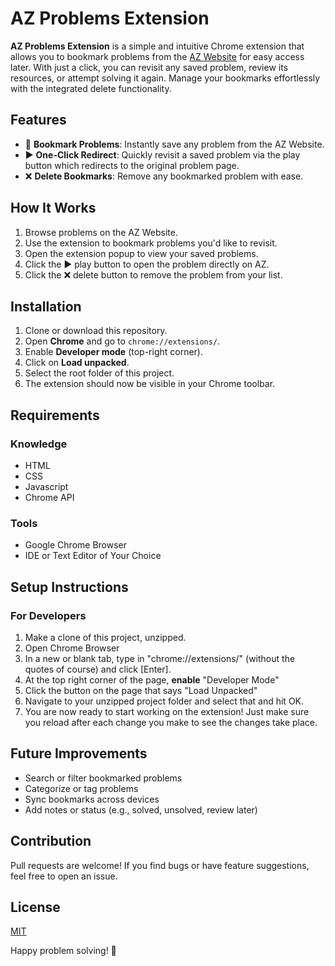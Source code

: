 # AZ Problems Extension

**AZ Problems Extension** is a simple and intuitive Chrome extension that allows you to bookmark problems from the [AZ Website](https://az.dev) for easy access later. With just a click, you can revisit any saved problem, review its resources, or attempt solving it again. Manage your bookmarks effortlessly with the integrated delete functionality.

## Features

- 📌 **Bookmark Problems**: Instantly save any problem from the AZ Website.
- ▶️ **One-Click Redirect**: Quickly revisit a saved problem via the play button which redirects to the original problem page.
- ❌ **Delete Bookmarks**: Remove any bookmarked problem with ease.

## How It Works

1. Browse problems on the AZ Website.
2. Use the extension to bookmark problems you'd like to revisit.
3. Open the extension popup to view your saved problems.
4. Click the ▶️ play button to open the problem directly on AZ.
5. Click the ❌ delete button to remove the problem from your list.

## Installation

1. Clone or download this repository.
2. Open **Chrome** and go to `chrome://extensions/`.
3. Enable **Developer mode** (top-right corner).
4. Click on **Load unpacked**.
5. Select the root folder of this project.
6. The extension should now be visible in your Chrome toolbar.

## Requirements
### Knowledge
- HTML
- CSS
- Javascript
- Chrome API
### Tools
- Google Chrome Browser
- IDE or Text Editor of Your Choice

## Setup Instructions
### For Developers
1. Make a clone of this project, unzipped.
2. Open Chrome Browser
3. In a new or blank tab, type in "chrome://extensions/" (without the quotes of course) and click [Enter].
4. At the top right corner of the page, **enable** "Developer Mode"
5. Click the button on the page that says "Load Unpacked"
6. Navigate to your unzipped project folder and select that and hit OK.
7. You are now ready to start working on the extension! Just make sure you reload after each change you make to see the changes take place.

## Future Improvements

- Search or filter bookmarked problems
- Categorize or tag problems
- Sync bookmarks across devices
- Add notes or status (e.g., solved, unsolved, review later)

## Contribution

Pull requests are welcome! If you find bugs or have feature suggestions, feel free to open an issue.

## License
[MIT](LICENSE)


Happy problem solving! 🚀

